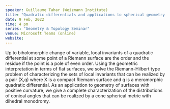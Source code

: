 ```yaml
---
speaker: Guillaume Tahar (Weizmann Institute)
title: "Quadratic differentials and applications to spherical geometry (joint work with Quentin Gendron)"
date: 9 Feb, 2022
time: 4 pm
series: "Geometry & Topology Seminar"
venue: Microsoft Teams (online)
website: 
---
```


Up to biholomorphic change of variable, local invariants of a quadratic differential at some point of a Riemann surface are the order and the residue if the point is a pole of even order. Using the geometric interpretation in terms of flat surfaces, we solve the Riemann-Hilbert type problem of characterizing the sets of local invariants that can be realized by a pair (X,q) where X is a compact Riemann surface and q is a meromorphic quadratic differential.
As an application to geometry of surfaces with positive curvature, we give a complete characterization of the distributions of conical angles that can be realized by a cone spherical metric with dihedral monodromy.
